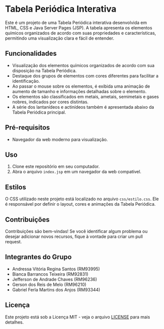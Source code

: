 # Tabela Periódica Interativa

Este é um projeto de uma Tabela Periódica interativa desenvolvida em HTML, CSS e Java Server Pages (JSP). A tabela apresenta os elementos químicos organizados de acordo com suas propriedades e características, permitindo uma visualização clara e fácil de entender.

## Funcionalidades

- Visualização dos elementos químicos organizados de acordo com sua disposição na Tabela Periódica.
- Destaque dos grupos de elementos com cores diferentes para facilitar a identificação.
- Ao passar o mouse sobre os elementos, é exibida uma animação de aumento de tamanho e informações detalhadas sobre o elemento.
- Os elementos são classificados em metais, ametais, semimetais e gases nobres, indicados por cores distintas.
- A série dos lantanídeos e actinídeos também é apresentada abaixo da Tabela Periódica principal.

## Pré-requisitos

- Navegador da web moderno para visualização.

## Uso

1. Clone este repositório em seu computador.
2. Abra o arquivo `index.jsp` em um navegador da web compatível.

## Estilos

O CSS utilizado neste projeto está localizado no arquivo `css/estilo.css`. Ele é responsável por definir o layout, cores e animações da Tabela Periódica.

## Contribuições

Contribuições são bem-vindas! Se você identificar algum problema ou desejar adicionar novos recursos, fique à vontade para criar um pull request.

## Integrantes do Grupo

- Andressa Vitória Regina Santos (RM93995)
- Bianca Barrancos Teixeira (RM92831)
- Jefferson de Andrade Chaves (RM96236)
- Gerson dos Reis de Melo (RM96210)
- Gabriel Ferla Martins dos Anjos (RM93344)

## Licença

Este projeto está sob a Licença MIT - veja o arquivo [LICENSE](LICENSE) para mais detalhes.
